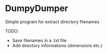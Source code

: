 # DumpyDumper
Simple program for extract directory filenames


TODO:
- Save filenames in a .txt file
- Add directory informations (dimensions etc.)
